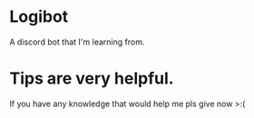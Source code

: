 # Logibot

A discord bot that I'm learning from.

# Tips are very helpful.
If you have any knowledge that would help me pls give now >:(